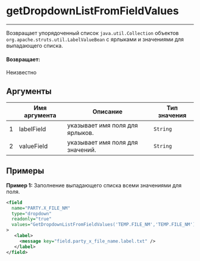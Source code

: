 # getDropdownListFromFieldValues

---

Возвращает упорядоченный список `java.util.Collection` объектов `org.apache.struts.util.LabelValueBean` с ярлыками и
значениями для выпадающего списка.

#### Возвращает:

Неизвестно

## Аргументы

|  | Имя аргумента | Описание | Тип значения |
| --- | --- | --- | --- |
| 1 | labelField | указывает имя поля для ярлыков. | `String` |
| 2 | valueField | указывает имя поля для значений. | `String` |

## Примеры

**Пример 1:** Заполнение выпадающего списка всеми значениями для поля.
```xml
<field
  name="PARTY.X_FILE_NM"
  type="dropdown"
  readonly="true"
  values="GetDropdownListFromFieldValues('TEMP.FILE_NM','TEMP.FILE_NM')"
>
   <label>
     <message key="field.party_x_file_name.label.txt" />
   </label>
</field>
```


